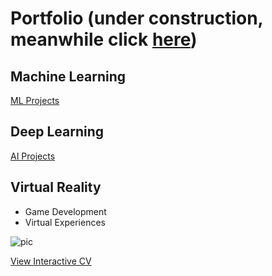 # Portfolio (under construction, meanwhile click [here](https://pablomartinezpancorbo.wordpress.com/))

## Machine Learning
[ML Projects](https://github.com/PabloMartinezPancorbo/pablomartinezpancorbo.github.io/tree/main/Machine_Learning)

## Deep Learning
[AI Projects](https://github.com/PabloMartinezPancorbo/pablomartinezpancorbo.github.io/tree/PabloMartinezPancorbo-Projects/Files/Deep%20Learning)

## Virtual Reality
* Game Development
* Virtual Experiences

![pic](https://pablomartinezpancorbo.files.wordpress.com/2020/04/me-diamond.png)

[View Interactive CV](cv.html)

<script type="text/javascript" src="//rf.revolvermaps.com/0/0/2.js?i=5zf6es9h3ig&amp;m=0&amp;s=130&amp;c=ff0000&amp;t=1" async="async"></script>

<script type="text/javascript" src="//rf.revolvermaps.com/0/0/1.js?i=5zf6es9h3ig&amp;s=220&amp;m=0&amp;v=false&amp;r=false&amp;b=000000&amp;n=false&amp;c=ff0000" async="async"></script>
